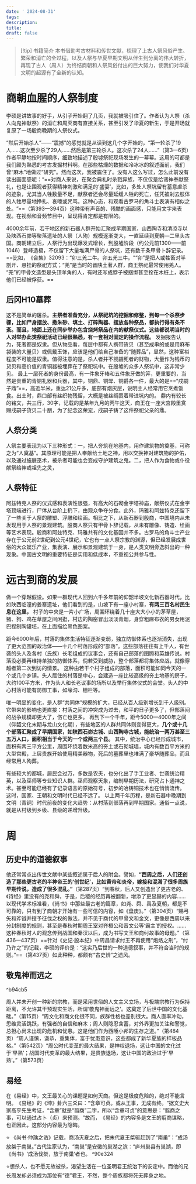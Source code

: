 ```yaml
---
date: ' 2024-08-31'
tags: 
description: 
title: 
draft: false
---
```

> [!tip] 书籍简介
>本书借助考古材料和传世文献，梳理了上古人祭风俗产生、繁荣和消亡的全过程，以及人祭与华夏早期文明从伴生到分离的伟大转折，再现了古人（周人）为终结商朝和人祭风俗付出的巨大努力，使我们对华夏文明的起源有了全新的认知。

# **商朝血腥的人祭制度**

李硕是讲故事的好手，从引子开始翻了几页，我就被吸引住了。作者认为人祭（杀人向鬼神献祭）的消亡和周灭商有直接关系，甚至引发了华夏的新生，于是开场就复原了一场殷商晚期的人祭仪式。

​“然后开始杀人”——“震撼”的感觉就是从读到这几个字开始的，​“第一轮杀了19人……这次至少杀了29人……然后是第三轮杀人。这次杀了24人……”​（第3—6页）作者平静地按时间顺序，细致地描述了殷墟祭祀现场发生的一幕幕。这用的可都是我们颇为熟悉的考古发掘材料啊。在那些枯燥的数据和冷冰冰的叙述面前，我们曾“麻木”地做过“研究”​。然而这次，我被震住了。没有人这么写过，怎么此前没有读出画面感呢：​“==对商人来说，在聚会典礼时杀戮异族，不仅仅是给诸神奉献祭礼，也是让围观者获得精神刺激和满足的‘盛宴’，比如，多处人祭坑留有蓄意虐杀的迹象，尤其当人牲数量不足，献祭者还会尽量延缓人牲的死亡，任凭被剁去肢体的人牲尽量地挣扎、哀嚎或咒骂。这种心态，和观看古罗马的角斗士表演有相似之处。​”​==（第393—394页）这种带有声音的、残酷的画面感，只能用文字来表现。在视频和音频节目中，呈现得肯定都是有限的。


4000余年前，若干地区的新石器人群开始汇聚成早期国家，山西陶寺和清凉寺以及陕西石峁等聚落遗址的人祭（人殉）规模逐渐变大，一直延续到夏朝—二里头古国。商朝建立后，人祭行为出现爆发式增长，到殷墟阶段（约公元前1300——前1046）登峰造极，不仅留下大量堆满尸骨的人祭坑，还有数千条甲骨卜辞记录。==比如，​《合集》32093：​“卯三羌二牛。卯五羌三牛。​”​“卯”是把人或牲畜对半剖开、悬挂的祭祀方式；​“羌”是当时的晋陕土著人群，商王祭祀最常使用羌人。​“羌”的甲骨文造型是头顶羊角的人，有时还写成脖子被捆绑甚至拴在木桩上，表示他们已经被俘获。==

## 后冈H10墓葬

这不是简单的屠杀。**主祭者准备充分，从祭祀坑的挖掘和修整，到每一个杀祭步骤，比如尸身摆放、撒朱砂、填土、打碎陶器、摆放各种祭品，都执行得有条不紊。而且，地面上还在同步举办包含烧烤祭品在内的献祭仪式。这些都说明当时的人对举办此类祭祀活动已经很熟悉，有一套相对固定的操作流程。**
发掘报告认为，死者都是奴隶。但从物品看，每层中都有人携带货贝（甚至成串的或是用麻布袋装的大量贝）或佩戴玉饰，应该是他们给自己准备的“随葬品”，显然，这种富裕程度不可能是奴隶。值得注意的是，杀人者并不觊觎死者的财物，大量作为钱币的货贝和高价值的青铜器被埋葬在了祭祀坑中。在殷墟的众多人祭坑中，这非常少见。
最上一层死者的身份最高，有一件象牙棒和五件象牙做的笄，更重要的，当然是贵重的青铜礼器和兵器，其中，铜鼎、铜斝、铜爵各一件，最大的是==“戍嗣子鼎”==，高近半米，重达21公斤多，底部有烟灰层，说明主人经常用它烹煮饭食。出土时，鼎口部有丝织物残留，大概是被丝绸裹着带进坑内的。
鼎内有较长的铭文，共三行，30字，记载的是某年九月的丙午这天，商王在一座大宫殿里赏赐戍嗣子货贝二十朋，为了纪念这荣宠，戍嗣子铸了这件祭祀父亲的鼎。

## 人祭分类

人祭主要表现为以下三种形式：一，把人夯筑在地基内，用作建筑物的奠基，可称之为“人奠基”​。其原理可能是把人奉献给土地之神，用以交换神对建筑物的护佑，以及通过施展巫术，被杀者可能也会变成守护建筑之鬼。二，把人作为食物或仆役献祭给神或祖先之灵，
## 人祭特征

阿兹特克人祭的仪式感和表演性很强，有高大的石砌金字塔神庙，献祭仪式在金字塔顶端进行，尸体从台阶上扔下，由观众争夺分食。此外，玛雅和阿兹特克还留下了一些关于人祭的雕塑、浮雕和绘画。相比之下，从新石器到殷商，中国境内从未发现用于人祭的景观建筑。殷商人祭只有甲骨卜辞记载，从未有雕像、铸造、绘画等艺术表现。殷商和阿兹特克、玛雅共有的文化基因并不多。古罗马的角斗士产业存在于公元前2世纪到公元4世纪，它也有一点人祭宗教的渊源，但已经发展成世俗的大众娱乐产业，集表演、展示和景观建筑于一身，是人类文明旁逸斜出的一种现象。中国古文明的重要特征是实用和低成本，不重视公共参与性。

# 远古到商的发展

做一个穿越假设。如果一群现代人回到六千多年前的仰韶半坡文化新石器时代，比如陕西临潼的姜寨遗址，他们看到的是，山坡下有一座小村寨，**有两三百名村民生息在这里，** 村子的中央是一片小广场，周围环绕着几十座大大小小的茅草屋，猪、狗、鸡在草屋之间闲逛，村边的陶窑冒出淡淡青烟，身穿粗麻布衣的男女用泥巴捏制陶罐坯，在上面描绘黑色图案。

距今6000年后，村落的集体生活特征逐渐变弱，独立防御体系也逐渐消失，出现了更大范围的政治体——十几个村落形成的“部落”。这些部落往往有上千人，有世袭的头人及各村（氏族）长老组成的议事会，还有自己部落的图腾和英雄传说。村落没必要再维持单独的防御体系，倘若受到威胁，整个部落都将集体应战，就像穿越者第二次到访的情景。
这种由若干个村子组成的部落，面积可能如同今天的一个或几个乡镇。头人居住的村落是中心，会建造一座比较高级的夯土地基的房子，大约100平方米，作为头人和长老议事的场所以及举行集体仪式的会堂。头人的中心村落可能有防御工事，如壕沟、栅栏等。

唯一明显的变化，是人群“共同体”规模的扩大，已经从百人级别增长到千人级别。它带来的影响也更直接：村落之间的冲突成为过去，和平的日子更多了，但部落间的战争规模却更大了，伤亡也更多。
再到下一个千年，距今5000—4000年之间（仰韶文化末期与龙山文化期），有些地区的人群共同体则变得更大，**几个或十几个部落汇聚成了早期国家，如陕西石峁古城、山西陶寺古城，能统治一两万甚至三五万人口，面积相当于今天的一个或两三个县。** 其中，统治中心已经形成城市，面积有两三平方公里，周围环绕着数米高的夯土或石砌城墙，城内有数百平方米的大型宫殿，上层贵族开始使用精美器物，死后的墓葬里也堆满了豪华随葬品，而且经常用人殉葬。

有些较大的都城，居民会过万，多数是农夫，也分化出了手工业者、世袭统治精英，以及巫师等专业知识人群。巫师观察天象，编制早期历法，研究占卜通神之术。甚至可能已经有了记录语言的原始符号，初步的冶铸铜技术也在悄悄流传。
这时，国家、王朝和文明时代已经不远了。
以上两千年历程，是新石器中晚期到文明（青铜）时代前夜的变化大趋势：从村落到部落再到早期国家。通俗一点说，就是从村级到乡级、县级的递增升级。

# 周

## 历史中的道德叙事


他还常常点出传世文献中某些叙述属于后人的附会。譬如，**“西周之后，人们还创造了那些更古老的半神帝王的‘创世纪’，比如黄帝和炎帝，嫁接和混淆了很多周族早期传说，造成了很多混乱。”**（第287页）“到春秋，后人又创造出了更古老的、《诗经》里没有的尧和舜，于是，后稷的经历再被翻新，增添了更显赫的内容……以现代学术标准看，《尚书》中那些最古老的篇章，如尧、舜、禹及夏朝，都是不可靠的，只有到了商朝才开始有一些可信的内容，如《盘庚》。”（第304页）“赐弓矢和斧钺并授予征伐之权的做法，并不见于商代的甲骨文和金文，更像是西周以来分封制度的规则，甚至是春秋时期周王室对齐桓公和晋文公等‘霸主’的授权。……这种春秋时人的观念传到战国和秦汉以后，成为书写文王和商纣故事的母题。”（第436—437页）==针对《史记·殷本纪》中周昌请求纣王不再使用“炮烙之刑”，“纣乃许之”的记载，李硕的评价是：“这实乃后世的一种道德叙事，并不符合当时的规则。”==（第437页）如此种种，都颇有“古史辨”之遗风。

## 敬鬼神而远之

^b94cb5

周人并未开创一种新的宗教，而是采用世俗的人文主义立场，与极端宗教行为保持距离，不允许其干预现实生活，所谓‘敬鬼神而远之’。这奠定了后世中国的文化基础。”（第15页）“周文化和商文化很不同，族群性格也差别很大。商人直率冲动，思维灵活跳跃，有强者的自信和麻木；周人则隐忍含蓄，对外界更加关注和警觉，总担心尚未出现的危机和忧患。这是他们作为西陲小邦的生存之道。”（第484页）“周人谨慎，谦恭，重集体，富于忧患意识，这些都成了新华夏族的样板品格。”（第542页）“周公时代变革的最大结果，是神权退场，这让中国的文化过于‘早熟’；战国时代变革的最大结果，是贵族退场，这让中国的政治过于‘早熟’。”（第573页）

## 易经


在《易经》中，文王最关心的课题是如何灭商。但这是极度危险的，绝对不能言明。​《易经》的《坤》卦六三爻曰：​“含章可贞。或从王事，无成有终。​”据文史大家高亨先生考证，​“含章”就是“翦商”二字，所以“含章可贞”的意思是：​“翦商之事，可以通过占卜（贞）来预测。​”故而，​《易经》的内容多是文王的翦商谋略，也正因此，这部分内容最为隐晦。



 ⭐ 《尚书·仲虺之诰》记载，商汤灭夏之后，把末代夏王桀驱赶到了“南巢”：“成汤放桀于南巢。”古代注家认为，“南巢”是安徽的巢湖之滨：“庐州巢县有巢湖，即《尚书》‘成汤伐桀，放于南巢’者也。 ^90e324

 ⭐想杀人，也不愿无故被杀，渴望生活在一位圣明君王统治下的安定中。而他的兄长周发却必须成为那位有“德”君王，不然，整个周族都将死无葬身之地。